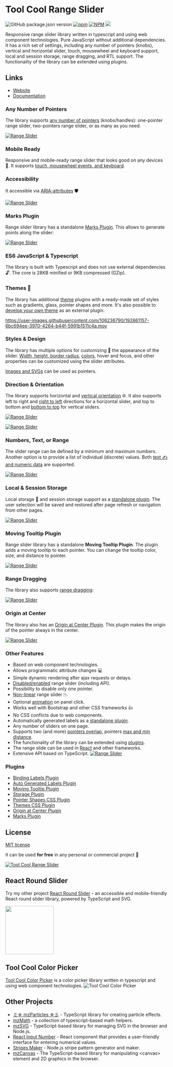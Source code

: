 # Tool Cool Range Slider

![GitHub package.json version](https://img.shields.io/github/package-json/v/mzusin/toolcool-range-slider)
[![npm](https://img.shields.io/npm/dw/toolcool-range-slider)](https://www.npmjs.com/package/toolcool-range-slider)
[![NPM](https://img.shields.io/badge/npm-range_slider-brightgreen)](https://www.npmjs.com/package/toolcool-range-slider)
[![](https://data.jsdelivr.com/v1/package/npm/toolcool-range-slider/badge)](https://www.jsdelivr.com/package/npm/toolcool-range-slider)

Responsive range slider library written in typescript and using web component technologies. Pure JavaScript without additional dependencies. It has a rich set of settings, including any number of  pointers (knobs), vertical and horizontal slider, touch, mousewheel and keyboard support, local and session storage, range dragging, and RTL support. The functionality of the library can be extended using plugins.


## Links
- [Website](https://toolcool-range-slider.mzsoft.org/)
- [Documentation](https://toolcool-range-slider.mzsoft.org/pages/basic-usage.html)

### Any Number of Pointers

The library supports [any number of pointers](https://toolcool-range-slider.mzsoft.org/pages/basic-usage.html) (knobs/handles): 
one-pointer range slider, two-pointers range slider, or as many as you need.

[![Range Slider](https://github.com/mzusin/toolcool-range-slider/blob/main/docs/videos/range-slider-1.gif?raw=true)](https://toolcool-range-slider.mzsoft.org/pages/basic-usage.html)

### Mobile Ready 
Responsive and mobile-ready range slider that looks good on any devices :iphone:. 
It supports [touch, mousewheel events, and keyboard](https://toolcool-range-slider.mzsoft.org/pages/touch-and-keyboard-support.html).


### Accessibility
It accessible via [ARIA-attributes](https://toolcool-range-slider.mzsoft.org/pages/accessibility.html) :shield:

[![Range Slider](https://github.com/mzusin/toolcool-range-slider/blob/main/docs/videos/range-slider-2.gif?raw=true)](https://toolcool-range-slider.mzsoft.org/pages/accessibility.html)


### Marks Plugin
Range slider library has a standalone [Marks Plugin](https://toolcool-range-slider.mzsoft.org/pages/marks-plugin.html). This allows to generate points along the slider:

[![Range Slider](https://github.com/mzusin/toolcool-range-slider/blob/main/docs/videos/range-slider-marks.gif?raw=true)](https://toolcool-range-slider.mzsoft.org/pages/marks-plugin.html)

### ES6 JavaScript & Typescript
The library is built with Typescript and does not use external dependencies :unlock:. The core is 28KB minified or 9KB compressed (GZip).

### Themes :art:

The library has additional [theme](https://toolcool-range-slider.mzsoft.org/pages/themes.html) plugins with a ready-made set of styles such as gradients, glass, pointer shapes and more. It's also possible to [develop your own theme](https://toolcool-range-slider.mzsoft.org/pages/css-themes.html) as an external plugin.

https://user-images.githubusercontent.com/106236790/192861157-6bc694ee-3970-4264-b44f-5991b1511c4a.mov


### Styles & Design
The library has multiple options for customizing :wrench: the appearance of the slider.
[Width, height, border radius](https://toolcool-range-slider.mzsoft.org/pages/width-height-and-border-radius.html), [colors](https://toolcool-range-slider.mzsoft.org/pages/colors.html), hover and focus, and other properties can be customized using the slider attributes.

[Images and SVGs](https://toolcool-range-slider.mzsoft.org/pages/images-and-svgs-as-pointers.html) can be used as pointers.

### Direction & Orientation
The library supports horizontal and [vertical orientation](https://toolcool-range-slider.mzsoft.org/pages/vertical-slider.html) :globe_with_meridians:. It also supports left to right and [right to left](https://toolcool-range-slider.mzsoft.org/pages/right-to-left-support.html) directions for a horizontal slider, and top to bottom and [bottom to top](https://toolcool-range-slider.mzsoft.org/pages/vertical-slider.html) for vertical sliders.

[![Range Slider](https://github.com/mzusin/toolcool-range-slider/blob/main/docs/img/readme/1.png?raw=true)](https://toolcool-range-slider.mzsoft.org/pages/list-of-individual-values-and-text-data.html)

[![Range Slider](https://github.com/mzusin/toolcool-range-slider/blob/main/docs/videos/range-slider-4.gif?raw=true)](https://toolcool-range-slider.mzsoft.org/pages/vertical-slider.html)

### Numbers, Text, or Range

The slider range can be defined by a minimum and maximum numbers. Another option is to provide a list of individual (discrete) values. Both [text :writing_hand: and numeric data](https://toolcool-range-slider.mzsoft.org/pages/list-of-individual-values-and-text-data.html) are supported.

[![Range Slider](https://github.com/mzusin/toolcool-range-slider/blob/main/docs/img/readme/4.png?raw=true)](https://toolcool-range-slider.mzsoft.org/pages/list-of-individual-values-and-text-data.html)

### Local & Session Storage

Local storage :floppy_disk: and session storage support as a [standalone plugin](https://toolcool-range-slider.mzsoft.org/pages/storage.html). The user selection will be saved and restored after page refresh or navigation from other pages.

[![Range Slider](https://github.com/mzusin/toolcool-range-slider/blob/main/docs/img/readme/2.png?raw=true)](https://toolcool-range-slider.mzsoft.org/pages/storage.html)

### Moving Tooltip Plugin

Range slider library has a standalone **Moving Tooltip Plugin**. The plugin adds a moving tooltip to each pointer. You can change the tooltip color, size, and distance to pointer.

[![Range Slider](https://github.com/mzusin/toolcool-range-slider/blob/main/docs/videos/moving-tooltip.gif?raw=true)](https://toolcool-range-slider.mzsoft.org/pages/moving-tooltip-plugin.html)

### Range Dragging
The library also supports [range dragging](https://toolcool-range-slider.mzsoft.org/pages/range-dragging.html):

[![Range Slider](https://github.com/mzusin/toolcool-range-slider/blob/main/docs/videos/range-dragging.gif?raw=true)](https://toolcool-range-slider.mzsoft.org/pages/moving-tooltip-plugin.html)

### Origin at Center
The library also has an [Origin at Center Plugin](https://toolcool-range-slider.mzsoft.org/pages/origin-at-center-plugin.html). This plugin makes the origin of the pointer always in the center.

[![Range Slider](https://github.com/mzusin/toolcool-range-slider/blob/main/docs/videos/origin-at-center.gif?raw=true)](https://toolcool-range-slider.mzsoft.org/pages/origin-at-center-plugin.html)

### Other Features
- Based on web component technologies.
- Allows programmatic attribute changes :computer:
- Simple dynamic rendering after ajax requests or delays.
- [Disabled/enabled](https://toolcool-range-slider.mzsoft.org/pages/disabled.html) range slider (including API).
- Possibility to disable only one pointer.
- [Non-linear](https://toolcool-range-slider.mzsoft.org/pages/non-linear-step.html) range slider :chart_with_downwards_trend:
- Optional [animation](https://toolcool-range-slider.mzsoft.org/pages/animation.html) on panel click.
- Works well with Bootstrap and other CSS frameworks :+1:
- No CSS conflicts due to web components.
- Automatically generated labels as a [standalone plugin](https://toolcool-range-slider.mzsoft.org/pages/auto-generated-labels.html).
- Any number of sliders on one page.
- Supports two (and more) [pointers overlap](https://toolcool-range-slider.mzsoft.org/pages/pointers-overlap.html), pointers [max and min distance](https://toolcool-range-slider.mzsoft.org/pages/max-and-min-pointers-distance.html).
- The functionality of the library can be extended using [plugins](https://toolcool-range-slider.mzsoft.org/pages/javascript-plugins.html).
- The range slide can be used in [React](https://toolcool-range-slider.mzsoft.org/pages/react-typescript.html) and other frameworks.
- Extensive API based on TypeScript.
[![Range Slider](https://github.com/mzusin/toolcool-range-slider/blob/main/docs/img/readme/3.png?raw=true)](https://toolcool-range-slider.mzsoft.org/pages/storage.html)


### Plugins
- [Binding Labels Plugin](https://toolcool-range-slider.mzsoft.org/pages/auto-binding-labels.html)
- [Auto Generated Labels Plugin](https://toolcool-range-slider.mzsoft.org/pages/auto-generated-labels.html)
- [Moving Tooltip Plugin](https://toolcool-range-slider.mzsoft.org/pages/moving-tooltip-plugin.html)
- [Storage Plugin](https://toolcool-range-slider.mzsoft.org/pages/storage.html)
- [Pointer Shapes CSS Plugin](https://toolcool-range-slider.mzsoft.org/pages/pointer-shapes.html)
- [Themes CSS Plugin](https://toolcool-range-slider.mzsoft.org/pages/themes.html)
- [Origin at Center Plugin](https://toolcool-range-slider.mzsoft.org/pages/origin-at-center-plugin.html)
- [Marks Plugin](https://toolcool-range-slider.mzsoft.org/pages/marks-plugin.html)

## License

[MIT license](https://github.com/mzusin/toolcool-range-slider/blob/main/LICENSE)

It can be used **for free** in any personal or commercial project :gift: 


[![Tool Cool Range Slider](https://github.com/mzusin/toolcool-range-slider/blob/main/examples/img/preview/toolcool-range-slider-preview-2.png?raw=true)](https://github.com/mzusin/toolcool-range-slider/blob/main/examples/3-styles.html)

## React Round Slider
Try my other project [React Round Slider](https://github.com/mzusin/react-round-slider) - an accessible and mobile-friendly React round slider library, powered by TypeScript and SVG.

<img height="150" src="https://github.com/mzusin/react-round-slider/blob/main/docs/img/preview/1-1.gif?raw=true" />

## Tool Cool Color Picker
[Tool Cool Color Picker](https://github.com/mzusin/toolcool-color-picker) is a color picker library written in typescript and using web component technologies.
![Tool Cool Color Picker](https://github.com/mzusin/toolcool-color-picker/blob/main/examples/img/preview/preview-1.png?raw=true)

## Other Projects
- [ミ☆ mzParticles ☆彡](https://github.com/mzusin/mz-particles) - TypeScript library for creating particle effects.
- [mzMath](https://github.com/mzusin/mz-math) - a collection of typescript-based math helpers. 
- [mzSVG](https://github.com/mzusin/mz-svg) - TypeScript-based library for managing SVG in the browser and Node.js.
- [React Input Number](https://github.com/mzusin/mz-react-input-number) - React component that provides a user-friendly interface for entering numerical values. 
- [Stripes Maker](https://github.com/mzusin/stripes-maker) - Node.js stripe pattern generator and maker. 
- [mzCanvas](https://github.com/mzusin/mz-canvas) - The TypeScript-based library for manipulating &lt;canvas> element and 2D graphics in the browser. 

